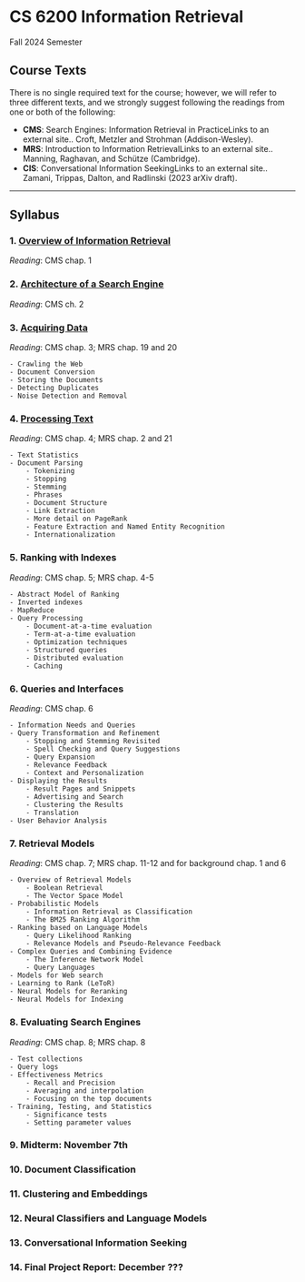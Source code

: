 # CS 6200 Information Retrieval

Fall 2024 Semester

## Course Texts
There is no single required text for the course; however, we will refer to three different texts, and we strongly suggest following the readings from one or both of the following:

- **CMS**: Search Engines: Information Retrieval in PracticeLinks to an external site.. Croft, Metzler and Strohman (Addison-Wesley).
- **MRS**: Introduction to Information RetrievalLinks to an external site.. Manning, Raghavan, and Schütze (Cambridge).
- **CIS**: Conversational Information SeekingLinks to an external site.. Zamani, Trippas, Dalton, and Radlinski (2023 arXiv draft).

---

## Syllabus

### 1. [Overview of Information Retrieval](/Lectures/cs6200-f24-1.pdf)

_Reading_: CMS chap. 1

### 2. [Architecture of a Search Engine](/workspaces/NU-Notes/CS-6200-Information-Retrieval/Lectures/cs6200-f24-2.pdf)

_Reading_: CMS ch. 2

### 3. [Acquiring Data](/workspaces/NU-Notes/CS-6200-Information-Retrieval/Lectures/cs6200-f24-3.pdf)

_Reading_: CMS chap. 3; MRS chap. 19 and 20

    - Crawling the Web
    - Document Conversion
    - Storing the Documents
    - Detecting Duplicates
    - Noise Detection and Removal

### 4. [Processing Text](/workspaces/NU-Notes/CS-6200-Information-Retrieval/Lectures/cs6200-f24-4.pdf)

_Reading_: CMS chap. 4; MRS chap. 2 and 21

    - Text Statistics
    - Document Parsing
        - Tokenizing
        - Stopping
        - Stemming
        - Phrases
        - Document Structure
        - Link Extraction
        - More detail on PageRank
        - Feature Extraction and Named Entity Recognition
        - Internationalization

### 5. Ranking with Indexes

_Reading_: CMS chap. 5; MRS chap. 4-5

    - Abstract Model of Ranking
    - Inverted indexes
    - MapReduce
    - Query Processing
        - Document-at-a-time evaluation
        - Term-at-a-time evaluation
        - Optimization techniques
        - Structured queries
        - Distributed evaluation
        - Caching

### 6. Queries and Interfaces

_Reading_: CMS chap. 6

    - Information Needs and Queries
    - Query Transformation and Refinement
        - Stopping and Stemming Revisited
        - Spell Checking and Query Suggestions
        - Query Expansion
        - Relevance Feedback
        - Context and Personalization
    - Displaying the Results
        - Result Pages and Snippets
        - Advertising and Search
        - Clustering the Results
        - Translation
    - User Behavior Analysis

### 7. Retrieval Models

_Reading_: CMS chap. 7; MRS chap. 11-12 and for background chap. 1 and 6

    - Overview of Retrieval Models
        - Boolean Retrieval
        - The Vector Space Model
    - Probabilistic Models
        - Information Retrieval as Classification
        - The BM25 Ranking Algorithm
    - Ranking based on Language Models
        - Query Likelihood Ranking
        - Relevance Models and Pseudo-Relevance Feedback
    - Complex Queries and Combining Evidence
        - The Inference Network Model
        - Query Languages
    - Models for Web search
    - Learning to Rank (LeToR)
    - Neural Models for Reranking
    - Neural Models for Indexing

### 8. Evaluating Search Engines

_Reading_: CMS chap. 8; MRS chap. 8

    - Test collections
    - Query logs
    - Effectiveness Metrics
        - Recall and Precision
        - Averaging and interpolation
        - Focusing on the top documents
    - Training, Testing, and Statistics
        - Significance tests
        - Setting parameter values

### 9. Midterm: November 7th

### 10. Document Classification

### 11. Clustering and Embeddings

### 12. Neural Classifiers and Language Models

### 13. Conversational Information Seeking

### 14. Final Project Report: December ???